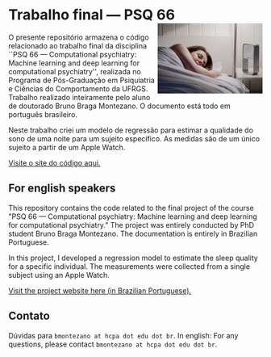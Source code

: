 # Trabalho final — PSQ 66 <a href='https://github.com/brunomontezano/mdd-prediction/'><img src='sleep_picture.jpg' align="right" height="139" /></a>

O presente repositório armazena o código relacionado ao trabalho final da
disciplina ``PSQ 66 — Computational psychiatry: Machine learning and deep
learning for computational psychiatry'', realizada no Programa de Pós-Graduação
em Psiquiatria e Ciências do Comportamento da UFRGS. Trabalho realizado
inteiramente pelo aluno de doutorado Bruno Braga Montezano. O documento está
todo em português brasileiro.

Neste trabalho criei um modelo de regressão para estimar a qualidade do sono
de uma noite para um sujeito específico. As medidas são de um único sujeito
a partir de um Apple Watch.

[Visite o site do código aqui.](https://brunomontezano.github.io/sleep-quality-prediction/)

## For english speakers

This repository contains the code related to the final project of the course
"PSQ 66 — Computational psychiatry: Machine learning and deep learning for
computational psychiatry." The project was entirely conducted by PhD student
Bruno Braga Montezano. The documentation is entirely in Brazilian Portuguese.

In this project, I developed a regression model to estimate the sleep quality
for a specific individual. The measurements were collected from a single
subject using an Apple Watch.

[Visit the project website here (in Brazilian Portuguese).](https://brunomontezano.github.io/sleep-quality-prediction/)

## Contato

Dúvidas para `bmontezano at hcpa dot edu dot br`.
In english: For any questions, please contact `bmontezano at hcpa dot edu dot br`.
